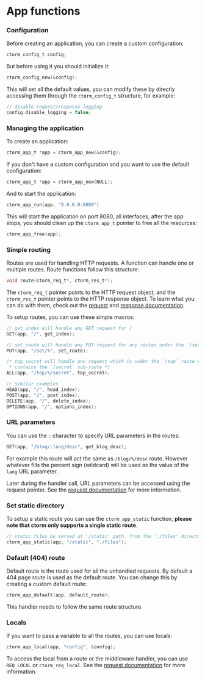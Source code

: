 # App functions

### Configuration

Before creating an application, you can create a custom configuration:

```c
ctorm_config_t config;
```

But before using it you should initialize it:

```c
ctorm_config_new(&config);
```

This will set all the default values, you can modify these by directly accessing
them through the `ctorm_config_t` structure, for example:

```c
// disable request/response logging
config.disable_logging = false;
```

### Managing the application

To create an application:

```c
ctorm_app_t *app = ctorm_app_new(&config);
```

If you don't have a custom configuration and you want to use the default
configuration:

```c
ctorm_app_t *app = ctorm_app_new(NULL);
```

And to start the application:

```c
ctorm_app_run(app, "0.0.0.0:8080")
```

This will start the application on port 8080, all interfaces, after the app
stops, you should clean up the `ctorm_app_t` pointer to free all the resources:

```c
ctorm_app_free(app);
```

### Simple routing

Routes are used for handling HTTP requests. A function can handle one or
multiple routes. Route functions follow this structure:

```c
void route(ctorm_req_t*, ctorm_res_t*);
```

The `ctorm_req_t` pointer points to the HTTP request object, and the
`ctorm_res_t` pointer points to the HTTP response object. To learn what you can
do with them, check out the [request](req.md) and
[response documentation](res.md).

To setup routes, you can use these simple macros:

```c
// get_index will handle any GET request for /
GET(app, "/", get_index);

// set_route will handle any PUT request for any routes under the `/set` route
PUT(app, "/set/%", set_route);

/* top_secret will handle any request which is under the `/top` route which
 * contains the `/secret` sub-route */
ALL(app, "/top/%/secret", top_secret);

// similar examples
HEAD(app, "/", head_index);
POST(app, "/", post_index);
DELETE(app, "/", delete_index);
OPTIONS(app, "/", options_index);
```

### URL parameters

You can use the `:` character to specify URL parameters in the routes:

```c
GET(app, "/blog/:lang/desc", get_blog_desc);
```

For example this route will act the same as `/blog/%/desc` route. However
whatever fills the percent sign (wildcard) will be used as the value of the
`lang` URL parameter.

Later during the handler call, URL parameters can be accessed using the request
pointer. See the [request documentation](req.md) for more information.

### Set static directory

To setup a static route you can use the `ctorm_app_static` function, **please
note that ctorm only supports a single static route**.

```c
// static files be served at '/static' path, from the './files' directory
ctorm_app_static(app, "/static", "./files");
```

### Default (404) route

Default route is the route used for all the unhandled requests. By default a 404
page route is used as the default route. You can change this by creating a
custom default route:

```c
ctorm_app_default(app, default_route);
```

This handler needs to follow the same route structure.

### Locals

If you want to pass a variable to all the routes, you can use locals:

```c
ctorm_app_local(app, "config", &config);
```

To access the local from a route or the middleware handler, you can use
`REQ_LOCAL` or `ctorm_req_local`. See the [request documentation](req.md) for
more information.
